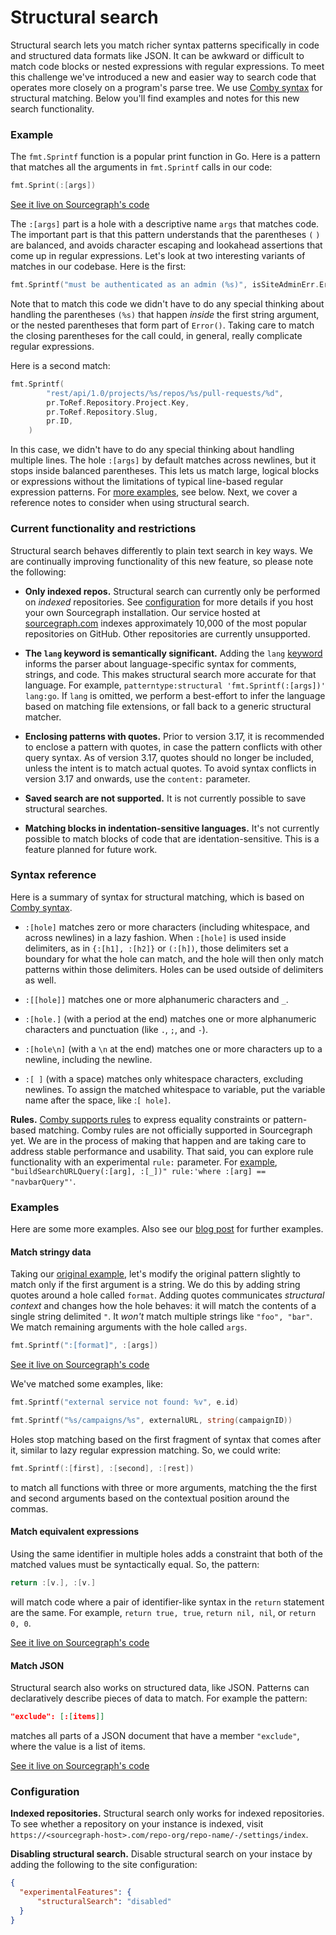 # Structural search

Structural search lets you match richer syntax patterns specifically in code
and structured data formats like JSON. It can be awkward or difficult to match
code blocks or nested expressions with regular expressions. To meet this
challenge we've introduced a new and easier way to search code that operates
more closely on a program's parse tree. We use [Comby
syntax](https://comby.dev/#match-syntax) for structural matching. Below you'll
find examples and notes for this new search functionality.

### Example

The `fmt.Sprintf` function is a popular print function in Go. Here is a pattern
that matches all the arguments in `fmt.Sprintf` calls in our code:

```go
fmt.Sprint(:[args])
```

[See it live on Sourcegraph's code](https://sourcegraph.com/search?q=repo:%5Egithub%5C.com/sourcegraph/sourcegraph%24++fmt.Sprintf%28:%5Bargs%5D%29&patternType=structural)

The `:[args]` part is a hole with a descriptive name `args` that matches
code.  The important part is that this pattern understands that the parentheses
`(` `)` are balanced, and avoids character escaping and lookahead assertions
that come up in regular expressions. Let's look at two interesting variants of matches in our codebase. Here is the first:

```go
fmt.Sprintf("must be authenticated as an admin (%s)", isSiteAdminErr.Error())
```

Note that to match this code we didn't have to do any special thinking about
handling the parentheses `(%s)` that happen _inside_ the first string argument,
or the nested parentheses that form part of `Error()`. Taking care to match the
closing parentheses for the call could, in general, really complicate regular
expressions.

Here is a second match:

```go
fmt.Sprintf(
		"rest/api/1.0/projects/%s/repos/%s/pull-requests/%d",
		pr.ToRef.Repository.Project.Key,
		pr.ToRef.Repository.Slug,
		pr.ID,
	)
```

In this case, we didn't have to do any special thinking about handling multiple
lines. The hole `:[args]` by default matches across newlines, but it stops
inside balanced parentheses. This lets us match large, logical blocks or
expressions without the limitations of typical line-based regular expression
patterns. For [more examples](#examples), see below. Next, we cover a
reference notes to consider when using structural search.

### Current functionality and restrictions

Structural search behaves differently to plain text search in key ways. We are
continually improving functionality of this new feature, so please note the
following:

- **Only indexed repos.** Structural search can currently only be performed on _indexed_ repositories. See [configuration](#configuration) for more details if you host your own Sourcegraph installation. Our service hosted at [sourcegraph.com](https://sourcegraph.com/search) indexes approximately 10,000 of the most popular repositories on GitHub. Other repositories are currently unsupported.

- **The `lang` keyword is semantically significant.** Adding the `lang` [keyword](queries.md) informs the parser about language-specific syntax for comments, strings, and code. This makes structural search more accurate for that language. For example, `patterntype:structural 'fmt.Sprintf(:[args])' lang:go`. If `lang` is omitted, we perform a best-effort to infer the language based on matching file extensions, or fall back to a generic structural matcher.

- **Enclosing patterns with quotes.** Prior to version 3.17, it is recommended to enclose a pattern with quotes, in case the pattern conflicts with other query syntax. As of version 3.17, quotes should no longer be included, unless the intent is to match actual quotes. To avoid syntax conflicts in version 3.17 and onwards, use the `content:` parameter.

- **Saved search are not supported.** It is not currently possible to save structural searches.

- **Matching blocks in indentation-sensitive languages.** It's not currently possible to match blocks of code that are identation-sensitive. This is a feature planned for future work.

### Syntax reference

Here is a summary of syntax for structural matching, which is based on [Comby syntax](https://comby.dev/docs/syntax-reference).

- `:[hole]` matches zero or more characters (including whitespace, and across
newlines) in a lazy fashion. When `:[hole]` is used inside delimiters, as in
`{:[h1], :[h2]}` or `(:[h])`, those delimiters set a boundary for what the hole
can match, and the hole will then only match patterns within those delimiters.
Holes can be used outside of delimiters as well.

- `:[[hole]]` matches one or more alphanumeric characters and `_`.

- `:[hole.]` (with a period at the end) matches one or more alphanumeric characters and punctuation (like `.`, `;`, and `-`).

- `:[hole\n]` (with a `\n` at the end) matches one or more characters up to a newline, including the newline.

- `:[ ]` (with a space) matches only whitespace characters, excluding newlines. To assign the matched whitespace to variable, put the variable name after the space, like :`[ hole]`.


**Rules.** [Comby supports rules](https://comby.dev/#advanced-usage) to express equality constraints or pattern-based matching. Comby rules are not officially supported in Sourcegraph yet. We are in the process of making that happen and are taking care to address stable performance and usability. That said, you can explore rule functionality with an experimental `rule:` parameter. For [example](https://sourcegraph.com/search?q=repo:%5Egithub%5C.com/sourcegraph/sourcegraph%24+%22buildSearchURLQuery%28:%5Barg%5D%2C+:%5B_%5D%29%22+rule:%27where+:%5Barg%5D+%3D%3D+%22navbarQuery%22%27&patternType=structural), `"buildSearchURLQuery(:[arg], :[_])" rule:'where :[arg] == "navbarQuery"'`.

### Examples

Here are some more examples. Also see our [blog post](https://about.sourcegraph.com/blog/going-beyond-regular-expressions-with-structural-code-search) for further examples.

#### Match stringy data

Taking our [original example](#example), let's modify the original pattern
slightly to match only if the first argument is a string. We do this by adding
string quotes around a hole called `format`. Adding quotes communicates
_structural context_ and changes how the hole behaves: it will match the
contents of a single string delimited `"`. It _won't_ match multiple strings
like `"foo", "bar"`. We match remaining arguments with the hole called `args`.

```go
fmt.Sprintf(":[format]", :[args])
```

[See it live on Sourcegraph's code](https://sourcegraph.com/search?q=repo:%5Egithub%5C.com/sourcegraph/sourcegraph%24+fmt.Sprintf%28%22:%5Bformat%5D%22%2C+:%5Bargs%5D%29&patternType=structural)

We've matched some examples, like:

```go
fmt.Sprintf("external service not found: %v", e.id)
```

```go
fmt.Sprintf("%s/campaigns/%s", externalURL, string(campaignID))
```


Holes stop matching based on the first fragment of syntax that comes after it,
similar to lazy regular expression matching. So, we could write:

```go
fmt.Sprintf(:[first], :[second], :[rest])
```

to match all functions with three or more arguments, matching the the first and second arguments based on the contextual position around the commas.

#### Match equivalent expressions

Using the same identifier in multiple holes adds a constraint that both of the matched values must be syntactically equal. So, the pattern:

```go
return :[v.], :[v.]
```

will match code where a pair of identifier-like syntax in the `return` statement are the same. For example, `return true, true`, `return nil, nil`, or `return 0, 0`.

[See it live on Sourcegraph's code](https://sourcegraph.com/search?q=repo:%5Egithub%5C.com/sourcegraph/sourcegraph%24+lang:go+return+:%5Bv.%5D%2C+:%5Bv.%5D&patternType=structural)

#### Match JSON

Structural search also works on structured data, like JSON. Patterns can declaratively describe pieces of data to match. For example the pattern:

```json
"exclude": [:[items]]
```

matches all parts of a JSON document that have a member `"exclude"`, where the value is a list of items.

[See it live on Sourcegraph's code](https://sourcegraph.com/search?q=repo:%5Egithub%5C.com/sourcegraph/sourcegraph%24++%22exclude%22:+%5B:%5Bitems%5D%5D+lang:json+file:tsconfig.json&patternType=structural)

### Configuration

**Indexed repositories.** Structural search only works for indexed repositories. To see whether a repository on your instance is indexed, visit `https://<sourcegraph-host>.com/repo-org/repo-name/-/settings/index`.

**Disabling structural search.** Disable structural search on your instace by adding the following to the site configuration:

```json
{
  "experimentalFeatures": {
      "structuralSearch": "disabled"
  }
}
```
